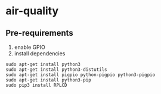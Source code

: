# air-quality

## Pre-requirements
1. enable GPIO
2. install dependencies

```
sudo apt-get install python3
sudo apt-get install python3-distutils
sudo apt-get install pigpio python-pigpio python3-pigpio
sudo apt-get install python3-pip
sudo pip3 install RPLCD
```
